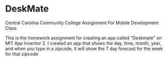 # DeskMate
Central Carolina Community College Assignment For Mobile Development Class

This is the homework assignment for creating an app called "Deskmate" on MIT App Inventor 2. I created an app that shows the day, time, month, year, and when you type in a zipcode, it will show the 7 day forecast for the week for that zipcode
